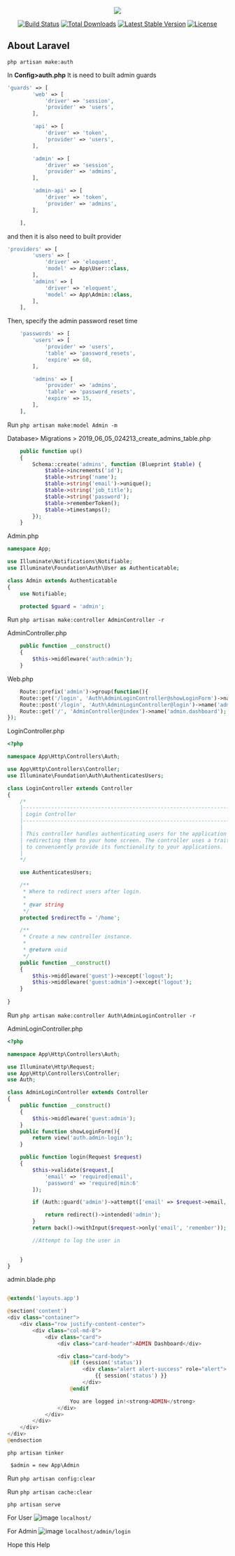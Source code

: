 <p align="center"><img src="https://laravel.com/assets/img/components/logo-laravel.svg"></p>

<p align="center">
<a href="https://travis-ci.org/laravel/framework"><img src="https://travis-ci.org/laravel/framework.svg" alt="Build Status"></a>
<a href="https://packagist.org/packages/laravel/framework"><img src="https://poser.pugx.org/laravel/framework/d/total.svg" alt="Total Downloads"></a>
<a href="https://packagist.org/packages/laravel/framework"><img src="https://poser.pugx.org/laravel/framework/v/stable.svg" alt="Latest Stable Version"></a>
<a href="https://packagist.org/packages/laravel/framework"><img src="https://poser.pugx.org/laravel/framework/license.svg" alt="License"></a>
</p>

## About Laravel
`php artisan make:auth`

In <b>Config>auth.php</b> It is need to built admin guards
```php
'guards' => [
        'web' => [
            'driver' => 'session',
            'provider' => 'users',
        ],

        'api' => [
            'driver' => 'token',
            'provider' => 'users',
        ],

        'admin' => [
            'driver' => 'session',
            'provider' => 'admins',
        ],

        'admin-api' => [
            'driver' => 'token',
            'provider' => 'admins',
        ],

    ],
```
and then it is also need to built provider
```php
'providers' => [
        'users' => [
            'driver' => 'eloquent',
            'model' => App\User::class,
        ],
        'admins' => [
            'driver' => 'eloquent',
            'model' => App\Admin::class,
        ],
    ],
```
Then, specify the admin password reset time

```php
    'passwords' => [
        'users' => [
            'provider' => 'users',
            'table' => 'password_resets',
            'expire' => 60,
        ],

        'admins' => [
            'provider' => 'admins',
            'table' => 'password_resets',
            'expire' => 15,
        ],
    ],
```
Run `php artisan make:model Admin -m`

Database> Migrations > 2019_06_05_024213_create_admins_table.php
```php
    public function up()
    {
        Schema::create('admins', function (Blueprint $table) {
            $table->increments('id');
            $table->string('name');
            $table->string('email')->unique();
            $table->string('job_title');
            $table->string('password');
            $table->rememberToken();
            $table->timestamps();
        });
    }
```

Admin.php
```php
namespace App;

use Illuminate\Notifications\Notifiable;
use Illuminate\Foundation\Auth\User as Authenticatable;

class Admin extends Authenticatable
{
    use Notifiable;

    protected $guard = 'admin';
```

Run `php artisan make:controller AdminController -r`

AdminController.php
```php
    public function __construct()
    {
        $this->middleware('auth:admin');
    }
```

Web.php
```php
    Route::prefix('admin')->group(function(){
	Route::get('/login', 'Auth\AdminLoginController@showLoginForm')->name('admin.login');
	Route::post('/login', 'Auth\AdminLoginController@login')->name('admin.login.submit');
	Route::get('/', 'AdminController@index')->name('admin.dashboard');
});
```
LoginController.php
```php
<?php

namespace App\Http\Controllers\Auth;

use App\Http\Controllers\Controller;
use Illuminate\Foundation\Auth\AuthenticatesUsers;

class LoginController extends Controller
{
    /*
    |--------------------------------------------------------------------------
    | Login Controller
    |--------------------------------------------------------------------------
    |
    | This controller handles authenticating users for the application and
    | redirecting them to your home screen. The controller uses a trait
    | to conveniently provide its functionality to your applications.
    |
    */

    use AuthenticatesUsers;

    /**
     * Where to redirect users after login.
     *
     * @var string
     */
    protected $redirectTo = '/home';

    /**
     * Create a new controller instance.
     *
     * @return void
     */
    public function __construct()
    {
        $this->middleware('guest')->except('logout');
        $this->middleware('guest:admin')->except('logout');
    }
    
}
```

Run `php artisan make:controller Auth\AdminLoginController -r`

AdminLoginController.php
```php
<?php

namespace App\Http\Controllers\Auth;

use Illuminate\Http\Request;
use App\Http\Controllers\Controller;
use Auth;

class AdminLoginController extends Controller
{
	public function __construct()
    {
        $this->middleware('guest:admin');
    }
    public function showLoginForm(){
    	return view('auth.admin-login');
    }

    public function login(Request $request)
    {
    	$this->validate($request,[
    		'email' => 'required|email',
    		'password' => 'required|min:6'
    	]);

    	if (Auth::guard('admin')->attempt(['email' => $request->email, 'password' => $request->password], $request->get('remember'))) {

            return redirect()->intended('admin');
        }
        return back()->withInput($request->only('email', 'remember'));

    	//Attempt to log the user in
    	

    }
}
```

admin.blade.php
```php

@extends('layouts.app')

@section('content')
<div class="container">
    <div class="row justify-content-center">
        <div class="col-md-8">
            <div class="card">
                <div class="card-header">ADMIN Dashboard</div>

                <div class="card-body">
                    @if (session('status'))
                        <div class="alert alert-success" role="alert">
                            {{ session('status') }}
                        </div>
                    @endif

                    You are logged in!<strong>ADMIN</strong>
                </div>
            </div>
        </div>
    </div>
</div>
@endsection
```


`php artisan tinker`<br>

` $admin = new App\Admin`




Run `php artisan config:clear`

Run `php artisan cache:clear`

`php artisan serve`

For User
![image](https://user-images.githubusercontent.com/29988949/58376753-ad085500-7f26-11e9-931c-77f02be9d50c.png)
`localhost/`

For Admin
![image](https://user-images.githubusercontent.com/29988949/58376738-43884680-7f26-11e9-9ba2-17d0e53b9245.png)
`localhost/admin/login`

Hope this Help
